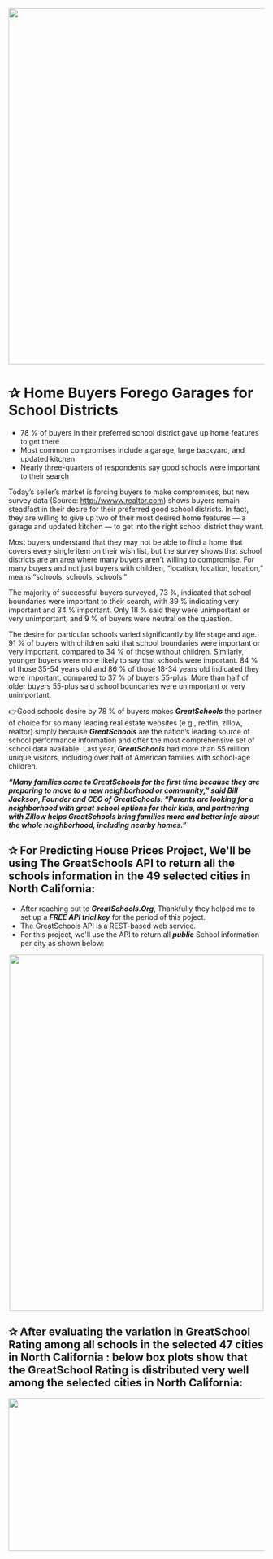 <p align="center">
  <img width="900" height="700" src="https://user-images.githubusercontent.com/67468718/102781273-44749a80-434c-11eb-946b-da7503def432.jpg">
</p>

# ✰ Home Buyers Forego Garages for School Districts
   * 78 % of buyers in their preferred school district gave up home features to get there
   * Most common compromises include a garage, large backyard, and updated kitchen
   * Nearly three-quarters of respondents say good schools were important to their search
 
Today’s seller’s market is forcing buyers to make compromises, but new survey data (Source: http://wwww.realtor.com) shows buyers remain steadfast in their desire for their preferred good school districts. In fact, they are willing to give up two of their most desired home features — a garage and updated kitchen — to get into the right school district they want.

Most buyers understand that they may not be able to find a home that covers every single item on their wish list, but the survey shows that school districts are an area where many buyers aren’t willing to compromise. For many buyers and not just buyers with children, “location, location, location,” means “schools, schools, schools.”

The majority of successful buyers surveyed, 73 %, indicated that school boundaries were important to their search, with 39 % indicating very important and 34 % important. Only 18 % said they were unimportant or very unimportant, and 9 % of buyers were neutral on the question.

The desire for particular schools varied significantly by life stage and age. 91 % of buyers with children said that school boundaries were important or very important, compared to 34 % of those without children. Similarly, younger buyers were more likely to say that schools were important. 84 % of those 35-54 years old and 86 % of those 18-34 years old indicated they were important, compared to 37 % of buyers 55-plus. More than half of older buyers 55-plus said school boundaries were unimportant or very unimportant.

👉Good schools desire by 78 % of buyers makes ***GreatSchools*** the partner of choice for so many leading real estate websites (e.g., redfin, zillow, realtor) simply because ***GreatSchools*** are the nation’s leading source of school performance information and offer the most comprehensive set of school data available. Last year, ***GreatSchools*** had more than 55 million unique visitors, including over half of American families with school-age children.

***“Many families come to GreatSchools for the first time because they are preparing to move to a new neighborhood or community,” said Bill Jackson, Founder and CEO of GreatSchools. “Parents are looking for a neighborhood with great school options for their kids, and partnering with Zillow helps GreatSchools bring families more and better info about the whole neighborhood, including nearby homes.”***


## ✰ For Predicting House Prices Project, We'll be using The GreatSchools API to return all the schools information in the 49 selected cities in North California:
   * After reaching out to ***GreatSchools.Org***, Thankfully they helped me to set up a ***FREE API trial key*** for the period of this poject.
   * The GreatSchools API is a REST-based web service.
   * For this project, we'll use the API to return all ***public*** School information per city as shown below:    
  
<p align="center">
  <img width="500" height="700" src="https://user-images.githubusercontent.com/67468718/102781300-50605c80-434c-11eb-8665-ba977e8b3be0.jpg">
</p>
   
## ✰ After evaluating the variation in GreatSchool Rating among all schools in the selected 47 cities in North California : below box plots show that the GreatSchool Rating is distributed very well among the selected cities in North California:

<p align="center">
  <img width="800" height="300" src="https://user-images.githubusercontent.com/67468718/102782406-25770800-434e-11eb-9bfa-c6987d7581cc.jpg">
</p>
   
